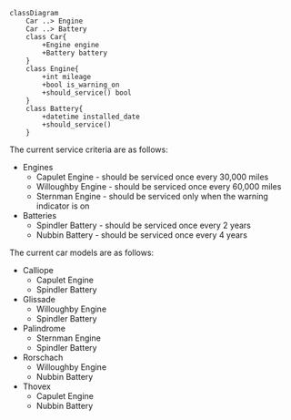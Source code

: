 ```mermaid
classDiagram
    Car ..> Engine
    Car ..> Battery
    class Car{
        +Engine engine
        +Battery battery
    }
    class Engine{
        +int mileage
        +bool is_warning_on
        +should_service() bool
    }
    class Battery{
        +datetime installed_date
        +should_service()
    }
```

The current service criteria are as follows:

- Engines
  - Capulet Engine - should be serviced once every 30,000 miles
  - Willoughby Engine - should be serviced once every 60,000 miles
  - Sternman Engine - should be serviced only when the warning indicator is on
- Batteries
  - Spindler Battery - should be serviced once every 2 years
  - Nubbin Battery - should be serviced once every 4 years

The current car models are as follows:

- Calliope
  - Capulet Engine
  - Spindler Battery
- Glissade
  - Willoughby Engine
  - Spindler Battery
- Palindrome
  - Sternman Engine
  - Spindler Battery
- Rorschach
  - Willoughby Engine
  - Nubbin Battery
- Thovex
  - Capulet Engine
  - Nubbin Battery

